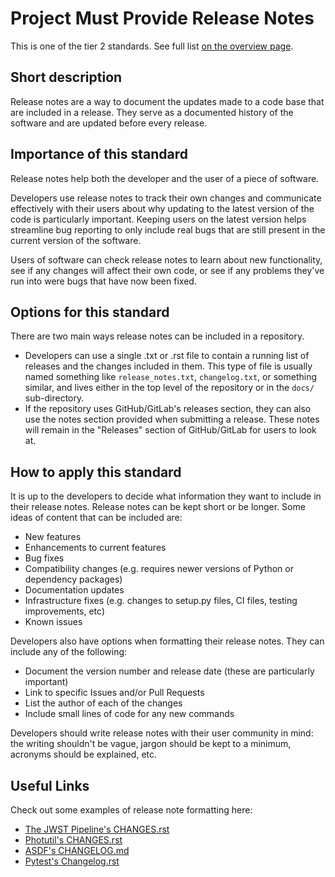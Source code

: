 # Project Must Provide Release Notes

This is one of the tier 2 standards. See full list [on the overview page](README.md).

## Short description

Release notes are a way to document the updates made to a code base that are included in a release. They serve as a documented history of the software and are updated before every release.

## Importance of this standard

Release notes help both the developer and the user of a piece of software. 

Developers use release notes to track their own changes and communicate effectively with their users about why updating to the latest version of the code is particularly important. Keeping users on the latest version helps streamline bug reporting to only include real bugs that are still present in the current version of the software.

Users of software can check release notes to learn about new functionality, see if any changes will affect their own code, or see if any problems they've run into were bugs that have now been fixed. 

## Options for this standard

There are two main ways release notes can be included in a repository. 

- Developers can use a single .txt or .rst file to contain a running list of releases and the changes included in them. This type of file is usually named something like ``release_notes.txt``, ``changelog.txt``, or something similar, and lives either in the top level of the repository or in the ``docs/`` sub-directory. 
- If the repository uses GitHub/GitLab's releases section, they can also use the notes section provided when submitting a release. These notes will remain in the "Releases" section of GitHub/GitLab for users to look at.

## How to apply this standard

It is up to the developers to decide what information they want to include in their release notes. Release notes can be kept short or be longer. Some ideas of content that can be included are:
- New features
- Enhancements to current features
- Bug fixes
- Compatibility changes (e.g. requires newer versions of Python or dependency packages)
- Documentation updates
- Infrastructure fixes (e.g. changes to setup.py files, CI files, testing improvements, etc)
- Known issues

Developers also have options when formatting their release notes. They can include any of the following:
- Document the version number and release date (these are particularly important)
- Link to specific Issues and/or Pull Requests
- List the author of each of the changes
- Include small lines of code for any new commands

Developers should write release notes with their user community in mind: the writing shouldn't be vague, jargon should be kept to a minimum, acronyms should be explained, etc.

## Useful Links

Check out some examples of release note formatting here:
- [The JWST Pipeline's CHANGES.rst](https://github.com/spacetelescope/jwst/blob/master/CHANGES.rst) 
- [Photutil's CHANGES.rst](https://github.com/astropy/photutils/blob/master/CHANGES.rst)
- [ASDF's CHANGELOG.md](https://github.com/asdf-vm/asdf/blob/master/CHANGELOG.md)
- [Pytest's Changelog.rst](https://github.com/pytest-dev/pytest/blob/master/doc/en/changelog.rst)

